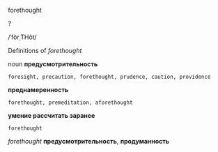 forethought

?

/ˈfôrˌTHôt/

Definitions of _forethought_

noun
**предусмотрительность**

    foresight, precaution, forethought, prudence, caution, providence
**преднамеренность**

    forethought, premeditation, aforethought
**умение рассчитать заранее**

    forethought

_forethought_
**предусмотрительность**, **продуманность**
